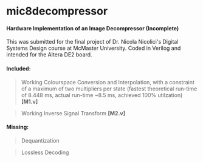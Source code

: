 mic8decompressor
================

#### Hardware Implementation of an Image Decompressor (Incomplete)

This was submitted for the final project of Dr. Nicola Nicolici's Digital Systems Design course at McMaster University. Coded in Verilog and intended for the Altera DE2 board.

#### Included: 
>Working Colourspace Conversion and Interpolation, with a constraint of a maximum of two multipliers per state (fastest theoretical run-time of 8.448 ms, actual run-time ~8.5 ms, achieved 100% utilzation) **[M1.v]**

>Working Inverse Signal Transform **[M2.v]**

#### Missing:
>Dequantization

>Lossless Decoding

